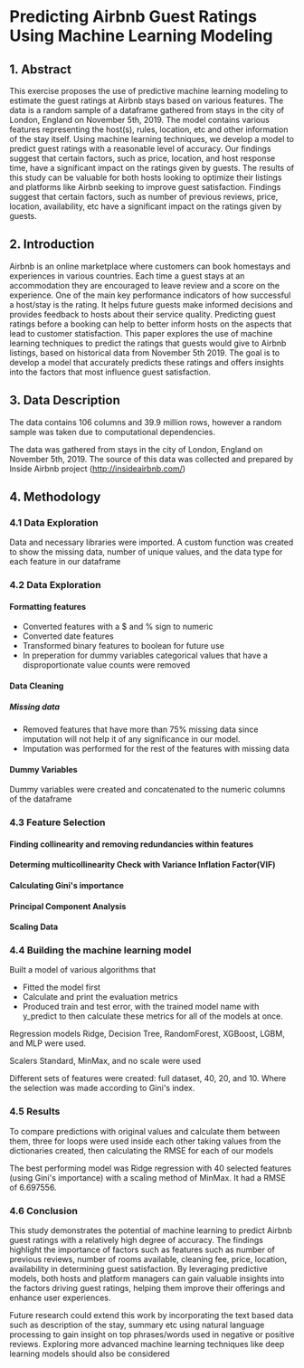 # Predicting Airbnb Guest Ratings Using Machine Learning Modeling

## 1. Abstract
This exercise proposes the use of predictive machine learning modeling to estimate the guest ratings at Airbnb stays based on various features. The data is a random sample of a dataframe gathered from stays in the city of London, England on November 5th, 2019. The model contains various features representing the host(s), rules, location, etc and other information of the stay itself. Using machine learning techniques, we develop a model to predict guest ratings with a reasonable level of accuracy. Our findings suggest that certain factors, such as price, location, and host response time, have a significant impact on the ratings given by guests. The results of this study can be valuable for both hosts looking to optimize their listings and platforms like Airbnb seeking to improve guest satisfaction. Findings suggest that certain factors, such as number of previous reviews, price, location, availability, etc have a significant impact on the ratings given by guests. 

## 2. Introduction
Airbnb is an online marketplace where customers can book homestays and experiences in various countries. Each time a guest stays at an accommodation they are encouraged to leave review and a score on the experience. One of the main key performance indicators of how successful a host/stay is the rating. It helps future guests make informed decisions and provides feedback to hosts about their service quality. Predicting guest ratings before a booking can help to better inform hosts on the aspects that lead to customer statisfaction. This paper explores the use of machine learning techniques to predict the ratings that guests would give to Airbnb listings, based on historical data from November 5th 2019. The goal is to develop a model that accurately predicts these ratings and offers insights into the factors that most influence guest satisfaction.

## 3. Data Description
The data contains 106 columns and 39.9 million rows, however a random sample was taken due to computational dependencies. 

The data was gathered from stays in the city of London, England on November 5th, 2019. The source of this data was collected and prepared by Inside Airbnb project (http://insideairbnb.com/)

## 4. Methodology

### 4.1 Data Exploration

Data and necessary libraries were imported. A custom function was created to show the missing data, number of unique values, and the data type for each feature in our dataframe

### 4.2 Data Exploration

#### Formatting features
* Converted features with a $ and % sign to numeric
* Converted date features
* Transformed binary features to boolean for future use
* In preperation for dummy variables categorical values that have a disproportionate value counts were removed

#### Data Cleaning
##### Missing data
* Removed features that have more than 75% missing data since imputation will not help it of any significance in our model.
* Imputation was performed for the rest of the features with missing data

#### Dummy Variables
Dummy variables were created and concatenated to the numeric columns of the dataframe

### 4.3 Feature Selection
#### Finding collinearity and removing redundancies within features
#### Determing multicollinearity Check with Variance Inflation Factor(VIF)
#### Calculating Gini's importance
#### Principal Component Analysis
#### Scaling Data

### 4.4 Building the machine learning model
Built a model of various algorithms that
* Fitted the model first
* Calculate and print the evaluation metrics
* Produced train and test error, with the trained model name with y_predict to then calculate these metrics for all of the models at once.

Regression models Ridge, Decision Tree, RandomForest, XGBoost, LGBM, and MLP were used.

Scalers Standard, MinMax, and no scale were used

Different sets of features were created: full dataset, 40, 20, and 10. Where the selection was made according to Gini's index.

### 4.5 Results
To compare predictions with original values and calculate them between them, three for loops were used inside each other taking values from the dictionaries created, then calculating the RMSE for each of our models

The best performing model was Ridge	regression with 40 selected features (using Gini's importance) with a scaling method of MinMax. It had a RMSE of 6.697556.

### 4.6 Conclusion
This study demonstrates the potential of machine learning to predict Airbnb guest ratings with a relatively high degree of accuracy. The findings highlight the importance of factors such as features such as number of previous reviews, number of rooms available, cleaning fee, price, location, availability in determining guest satisfaction. By leveraging predictive models, both hosts and platform managers can gain valuable insights into the factors driving guest ratings, helping them improve their offerings and enhance user experiences.

Future research could extend this work by incorporating the text based data such as description of the stay, summary etc using natural language processing to gain insight on top phrases/words used in negative or positive reviews. Exploring more advanced machine learning techniques like deep learning models should also be considered
